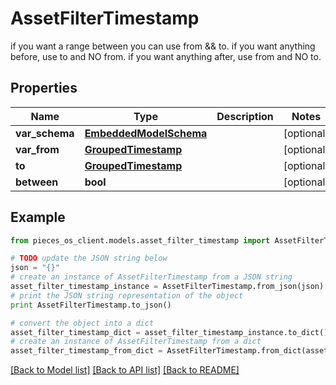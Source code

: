 # AssetFilterTimestamp

if you want a range between you can use from && to.  if you want anything before, use to and NO from.  if you want anything after, use from and NO to.

## Properties
Name | Type | Description | Notes
------------ | ------------- | ------------- | -------------
**var_schema** | [**EmbeddedModelSchema**](EmbeddedModelSchema.md) |  | [optional] 
**var_from** | [**GroupedTimestamp**](GroupedTimestamp.md) |  | [optional] 
**to** | [**GroupedTimestamp**](GroupedTimestamp.md) |  | [optional] 
**between** | **bool** |  | [optional] 

## Example

```python
from pieces_os_client.models.asset_filter_timestamp import AssetFilterTimestamp

# TODO update the JSON string below
json = "{}"
# create an instance of AssetFilterTimestamp from a JSON string
asset_filter_timestamp_instance = AssetFilterTimestamp.from_json(json)
# print the JSON string representation of the object
print AssetFilterTimestamp.to_json()

# convert the object into a dict
asset_filter_timestamp_dict = asset_filter_timestamp_instance.to_dict()
# create an instance of AssetFilterTimestamp from a dict
asset_filter_timestamp_from_dict = AssetFilterTimestamp.from_dict(asset_filter_timestamp_dict)
```
[[Back to Model list]](../README.md#documentation-for-models) [[Back to API list]](../README.md#documentation-for-api-endpoints) [[Back to README]](../README.md)


